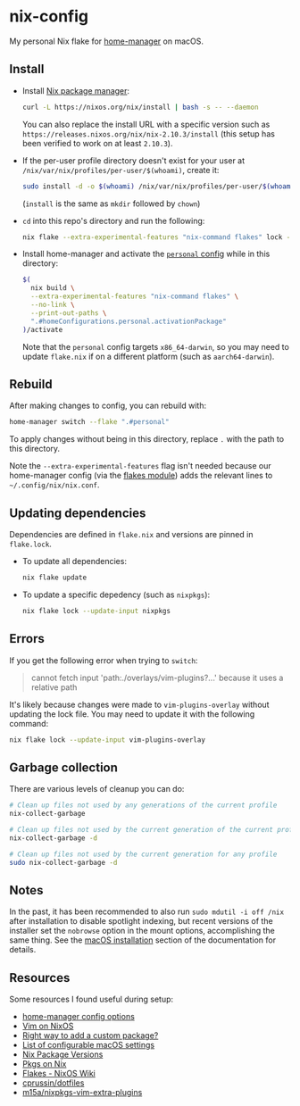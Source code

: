 # nix-config

My personal Nix flake for [home-manager] on macOS.

[home-manager]: https://github.com/nix-community/home-manager

## Install

* Install [Nix package manager](https://nixos.org/download.html):

    ```sh
    curl -L https://nixos.org/nix/install | bash -s -- --daemon
    ```

  You can also replace the install URL with a specific version such as
  `https://releases.nixos.org/nix/nix-2.10.3/install` (this setup has been
  verified to work on at least `2.10.3`).

* If the per-user profile directory doesn't exist for your user at
  `/nix/var/nix/profiles/per-user/$(whoami)`, create it:

    ```sh
    sudo install -d -o $(whoami) /nix/var/nix/profiles/per-user/$(whoami)
    ```

  (`install` is the same as `mkdir` followed by `chown`)

* `cd` into this repo's directory and run the following:

    ```sh
    nix flake --extra-experimental-features "nix-command flakes" lock --update-input vim-plugins-overlay
    ```

* Install home-manager and activate the [`personal` config] while in this directory:

    ```sh
    $(
      nix build \
      --extra-experimental-features "nix-command flakes" \
      --no-link \
      --print-out-paths \
      ".#homeConfigurations.personal.activationPackage"
    )/activate
    ```

  Note that the `personal` config targets `x86_64-darwin`, so you may need to
  update `flake.nix` if on a different platform (such as `aarch64-darwin`).

[`personal` config]: ./machines/personal/default.nix

## Rebuild

After making changes to config, you can rebuild with:

```sh
home-manager switch --flake ".#personal"
```

To apply changes without being in this directory, replace `.` with the path to
this directory.

Note the `--extra-experimental-features` flag isn't needed because our
home-manager config (via the [flakes module]) adds the relevant lines to
`~/.config/nix/nix.conf`.

[flakes module]: ./modules/flakes/default.nix

## Updating dependencies

Dependencies are defined in `flake.nix` and versions are pinned in `flake.lock`.

* To update all dependencies:

    ```sh
    nix flake update
    ```

* To update a specific depedency (such as `nixpkgs`):

    ```sh
    nix flake lock --update-input nixpkgs
    ```

## Errors

If you get the following error when trying to `switch`:

> cannot fetch input 'path:./overlays/vim-plugins?...' because it uses a relative path

It's likely because changes were made to `vim-plugins-overlay` without updating
the lock file. You may need to update it with the following command:

```sh
nix flake lock --update-input vim-plugins-overlay
```

## Garbage collection

There are various levels of cleanup you can do:

```sh
# Clean up files not used by any generations of the current profile
nix-collect-garbage

# Clean up files not used by the current generation of the current profile
nix-collect-garbage -d

# Clean up files not used by the current generation for any profile
sudo nix-collect-garbage -d
```

## Notes

In the past, it has been recommended to also run `sudo mdutil -i off /nix`
after installation to disable spotlight indexing, but recent versions of the
installer set the `nobrowse` option in the mount options, accomplishing the
same thing. See the [macOS installation] section of the documentation for
details.

[macOS installation]: https://github.com/NixOS/nix/blob/ddb82ffda993d237d62d59578f7808a9d98c77fe/doc/manual/src/installation/installing-binary.md#macos-installation

## Resources

Some resources I found useful during setup:

* [home-manager config options](https://nix-community.github.io/home-manager/options.html)
* [Vim on NixOS](https://web.archive.org/web/20200820230106/http://ivanbrennan.nyc/2018-05-09/vim-on-nixos)
* [Right way to add a custom package?](https://github.com/LnL7/nix-darwin/issues/16#issuecomment-284262711)
* [List of configurable macOS settings](https://github.com/mathiasbynens/dotfiles/blob/master/.macos)
* [Nix Package Versions](https://lazamar.co.uk/nix-versions/)
* [Pkgs on Nix](https://pkgs.on-nix.com/)
* [Flakes - NixOS Wiki](https://nixos.wiki/wiki/Flakes)
* [cprussin/dotfiles](https://github.com/cprussin/dotfiles)
* [m15a/nixpkgs-vim-extra-plugins](https://github.com/m15a/nixpkgs-vim-extra-plugins)

